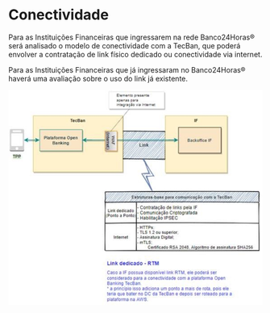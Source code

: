 # Conectividade


Para as Instituições Financeiras que ingressarem na rede Banco24Horas® será analisado o modelo de conectividade com a TecBan, que poderá envolver a contratação de link físico dedicado ou conectividade via internet. 
	

Para as Instituições Financeiras que já ingressaram no Banco24Horas® haverá uma avaliação sobre o uso do link já existente.


![Representação dos modelos de conectividade possíveis](../images/conectividade1.jpg)


